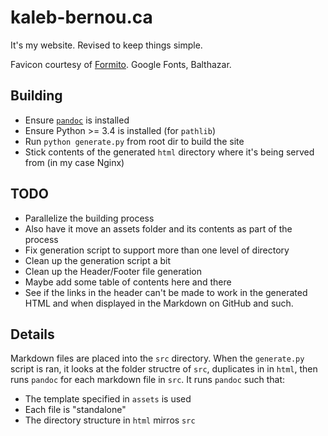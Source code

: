 # kaleb-bernou.ca
It's my website. Revised to keep things simple.

Favicon courtesy of [Formito](https://formito.com/tools/favicon). Google Fonts, 
Balthazar.

## Building
* Ensure [`pandoc`](https://pandoc.org/) is installed
* Ensure Python >= 3.4 is installed (for `pathlib`)
* Run `python generate.py` from root dir to build the site
* Stick contents of the generated `html` directory where it's being served from
(in my case Nginx)

## TODO
* Parallelize the building process
* Also have it move an assets folder and its contents as part of the process
* Fix generation script to support more than one level of directory
* Clean up the generation script a bit
* Clean up the Header/Footer file generation
* Maybe add some table of contents here and there
* See if the links in the header can't be made to work in the generated HTML and
when displayed in the Markdown on GitHub and such.

## Details
Markdown files are placed into the `src` directory. When the `generate.py` 
script is ran, it looks at the folder structre of `src`, duplicates in in 
`html`, then runs `pandoc` for each markdown file in `src`. It runs `pandoc` 
such that:
* The template specified in `assets` is used
* Each file is "standalone"
* The directory structure in `html` mirros `src`
